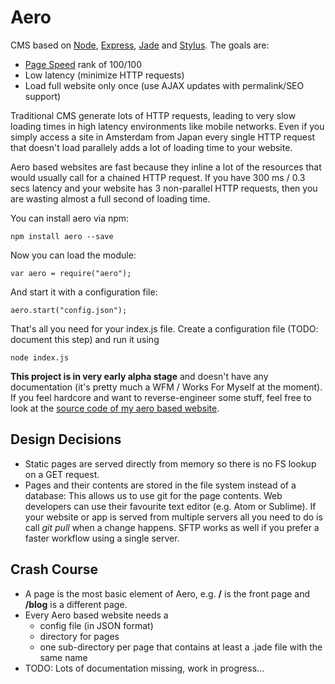 # Aero
CMS based on [Node](https://github.com/joyent/node), [Express](https://github.com/strongloop/express), [Jade](https://github.com/jadejs/jade) and [Stylus](https://github.com/LearnBoost/stylus). The goals are:

* [Page Speed](https://developers.google.com/speed/pagespeed/insights/) rank of 100/100
* Low latency (minimize HTTP requests)
* Load full website only once (use AJAX updates with permalink/SEO support)

Traditional CMS generate lots of HTTP requests, leading to very slow loading times in high latency environments like mobile networks. Even if you simply access a site in Amsterdam from Japan every single HTTP request that doesn't load parallely adds a lot of loading time to your website.

Aero based websites are fast because they inline a lot of the resources that would usually call for a chained HTTP request. If you have 300 ms / 0.3 secs latency and your website has 3 non-parallel HTTP requests, then you are wasting almost a full second of loading time.

You can install aero via npm:

	npm install aero --save

Now you can load the module:

	var aero = require("aero");

And start it with a configuration file:

	aero.start("config.json");

That's all you need for your index.js file. Create a configuration file (TODO: document this step) and run it using

	node index.js

__This project is in very early alpha stage__ and doesn't have any documentation (it's pretty much a WFM / Works For Myself at the moment). If you feel hardcore and want to reverse-engineer some stuff, feel free to look at the [source code of my aero based website](https://github.com/blitzprog/blitzprog.org).

## Design Decisions
* Static pages are served directly from memory so there is no FS lookup on a GET request.
* Pages and their contents are stored in the file system instead of a database: This allows us to use git for the page contents. Web developers can use their favourite text editor (e.g. Atom or Sublime). If your website or app is served from multiple servers all you need to do is call _git pull_ when a change happens. SFTP works as well if you prefer a faster workflow using a single server.

## Crash Course
* A page is the most basic element of Aero, e.g. __/__ is the front page and __/blog__ is a different page.
* Every Aero based website needs a
	* config file (in JSON format)
	* directory for pages
	* one sub-directory per page that contains at least a .jade file with the same name
* TODO: Lots of documentation missing, work in progress...